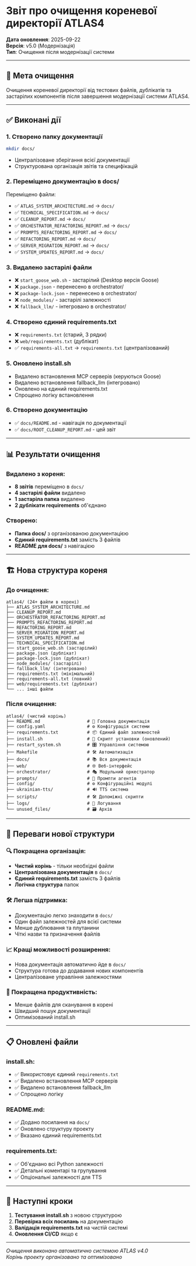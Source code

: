 # Звіт про очищення кореневої директорії ATLAS4

**Дата оновлення**: 2025-09-22  
**Версія**: v5.0 (Модернізація)  
**Тип**: Очищення після модернізації системи

---

## 🎯 Мета очищення

Очищення кореневої директорії від тестових файлів, дублікатів та застарілих компонентів після завершення модернізації системи ATLAS4.

---

## ✅ Виконані дії

### 1. **Створено папку документації**
```bash
mkdir docs/
```
- Централізоване зберігання всієї документації
- Структурована організація звітів та специфікацій

### 2. **Переміщено документацію в docs/**
Переміщено файли:
- ✅ `ATLAS_SYSTEM_ARCHITECTURE.md` → `docs/`
- ✅ `TECHNICAL_SPECIFICATION.md` → `docs/`
- ✅ `CLEANUP_REPORT.md` → `docs/`
- ✅ `ORCHESTRATOR_REFACTORING_REPORT.md` → `docs/`
- ✅ `PROMPTS_REFACTORING_REPORT.md` → `docs/`
- ✅ `REFACTORING_REPORT.md` → `docs/`
- ✅ `SERVER_MIGRATION_REPORT.md` → `docs/`
- ✅ `SYSTEM_UPDATES_REPORT.md` → `docs/`

### 3. **Видалено застарілі файли**
- ❌ `start_goose_web.sh` - застарілий (Desktop версія Goose)
- ❌ `package.json` - перенесено в orchestrator/
- ❌ `package-lock.json` - перенесено в orchestrator/
- ❌ `node_modules/` - застарілі залежності
- ❌ `fallback_llm/` - інтегровано в orchestrator/

### 4. **Створено єдиний requirements.txt**
- ❌ `requirements.txt` (старий, 3 рядки)
- ❌ `web/requirements.txt` (дублікат)
- ✅ `requirements-all.txt` → `requirements.txt` (централізований)

### 5. **Оновлено install.sh**
- Видалено встановлення MCP серверів (керуються Goose)
- Видалено встановлення fallback_llm (інтегровано)
- Оновлено на єдиний requirements.txt
- Спрощено логіку встановлення

### 6. **Створено документацію**
- ✅ `docs/README.md` - навігація по документації
- ✅ `docs/ROOT_CLEANUP_REPORT.md` - цей звіт

---

## 📊 Результати очищення

### Видалено з кореня:
- **8 звітів** переміщено в `docs/`
- **4 застарілі файли** видалено
- **1 застаріла папка** видалено
- **2 дублікати requirements** об'єднано

### Створено:
- **Папка docs/** з організованою документацією
- **Єдиний requirements.txt** замість 3 файлів
- **README для docs/** з навігацією

---

## 🏗️ Нова структура кореня

### До очищення:
```
atlas4/ (24+ файли в корені)
├── ATLAS_SYSTEM_ARCHITECTURE.md
├── CLEANUP_REPORT.md
├── ORCHESTRATOR_REFACTORING_REPORT.md
├── PROMPTS_REFACTORING_REPORT.md
├── REFACTORING_REPORT.md
├── SERVER_MIGRATION_REPORT.md
├── SYSTEM_UPDATES_REPORT.md
├── TECHNICAL_SPECIFICATION.md
├── start_goose_web.sh (застарілий)
├── package.json (дублікат)
├── package-lock.json (дублікат)
├── node_modules/ (застарілі)
├── fallback_llm/ (інтегровано)
├── requirements.txt (мінімальний)
├── requirements-all.txt (повний)
├── web/requirements.txt (дублікат)
└── ... інші файли
```

### Після очищення:
```
atlas4/ (чистий корінь)
├── README.md                  # 📖 Головна документація
├── config.yaml                # ⚙️ Конфігурація системи
├── requirements.txt           # 📦 Єдиний файл залежностей
├── install.sh                 # 🔧 Скрипт установки (оновлений)
├── restart_system.sh          # 🎛️ Управління системою
├── Makefile                   # 🛠️ Автоматизація
├── docs/                      # 📚 Вся документація
├── web/                       # 🌐 Веб-інтерфейс
├── orchestrator/              # 🎭 Модульний оркестратор
├── prompts/                   # 🧠 Промпти агентів
├── config/                    # ⚙️ Конфігураційні модулі
├── ukrainian-tts/             # 🔊 TTS система
├── scripts/                   # 🛠️ Допоміжні скрипти
├── logs/                      # 📝 Логування
└── unused_files/              # 🗃️ Архів
```

---

## 🎉 Переваги нової структури

### 🔍 Покращена організація:
- **Чистий корінь** - тільки необхідні файли
- **Централізована документація** в `docs/`
- **Єдиний requirements.txt** замість 3 файлів
- **Логічна структура** папок

### 🛠️ Легша підтримка:
- Документацію легко знаходити в `docs/`
- Один файл залежностей для всієї системи
- Менше дублювання та плутанини
- Чіткі назви та призначення файлів

### 📈 Кращі можливості розширення:
- Нова документація автоматично йде в `docs/`
- Структура готова до додавання нових компонентів
- Централізоване управління залежностями

### 🚀 Покращена продуктивність:
- Менше файлів для сканування в корені
- Швидший пошук документації
- Оптимізований install.sh

---

## 📋 Оновлені файли

### install.sh:
- ✅ Використовує єдиний `requirements.txt`
- ✅ Видалено встановлення MCP серверів
- ✅ Видалено встановлення fallback_llm
- ✅ Спрощено логіку

### README.md:
- ✅ Додано посилання на `docs/`
- ✅ Оновлено структуру проекту
- ✅ Вказано єдиний requirements.txt

### requirements.txt:
- ✅ Об'єднано всі Python залежності
- ✅ Детальні коментарі та групування
- ✅ Опціональні залежності для TTS

---

## 🚀 Наступні кроки

1. **Тестування install.sh** з новою структурою
2. **Перевірка всіх посилань** на документацію
3. **Валідація requirements.txt** на чистій системі
4. **Оновлення CI/CD** якщо є

---

*Очищення виконано автоматично системою ATLAS v4.0*  
*Корінь проекту організовано та оптимізовано*
